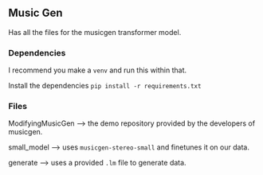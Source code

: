 ## Music Gen
Has all the files for the musicgen transformer model. 

### Dependencies

I recommend you make a `venv` and run this within that.

Install the dependencies
`pip install -r requirements.txt`

### Files

ModifyingMusicGen --> the demo repository provided by the developers of musicgen.

small_model --> uses `musicgen-stereo-small` and finetunes it on our data.

generate --> uses a provided `.lm` file to generate data. 
